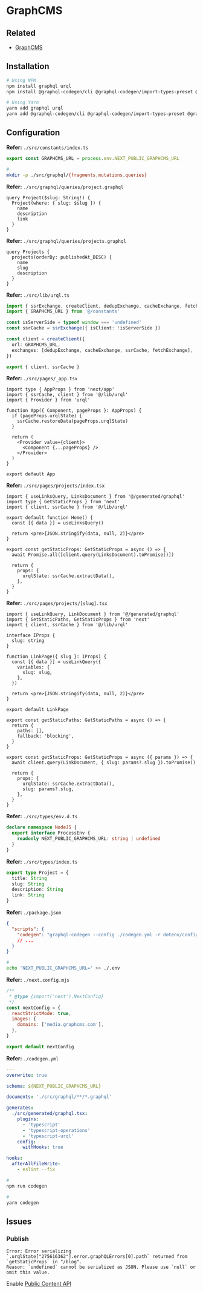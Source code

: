 # GraphCMS

<!--
dangerouslySetInnerHTML={{ __html: data?.post?.content?.html ?? '' }}
-->

## Related

- [GraphCMS](/graphcms.md)

## Installation

```sh
# Using NPM
npm install graphql urql
npm install @graphql-codegen/cli @graphql-codegen/import-types-preset @graphql-codegen/typescript @graphql-codegen/typescript-operations @graphql-codegen/typescript-urql dotenv --save-dev

# Using Yarn
yarn add graphql urql
yarn add @graphql-codegen/cli @graphql-codegen/import-types-preset @graphql-codegen/typescript @graphql-codegen/typescript-operations @graphql-codegen/typescript-urql dotenv --dev
```

## Configuration

**Refer:** `./src/constants/index.ts`

```ts
export const GRAPHCMS_URL = process.env.NEXT_PUBLIC_GRAPHCMS_URL
```

```sh
#
mkdir -p ./src/graphql/{fragments,mutations,queries}
```

**Refer:** `./src/graphql/queries/project.graphql`

```gql
query Project($slug: String!) {
  Project(where: { slug: $slug }) {
    name
    description
    link
  }
}
```

**Refer:** `./src/graphql/queries/projects.graphql`

```gql
query Projects {
  projects(orderBy: publishedAt_DESC) {
    name
    slug
    description
  }
}
```

**Refer:** `./src/lib/urql.ts`

```ts
import { ssrExchange, createClient, dedupExchange, cacheExchange, fetchExchange } from 'urql'
import { GRAPHCMS_URL } from '@/constants'

const isServerSide = typeof window === 'undefined'
const ssrCache = ssrExchange({ isClient: !isServerSide })

const client = createClient({
  url: GRAPHCMS_URL,
  exchanges: [dedupExchange, cacheExchange, ssrCache, fetchExchange],
})

export { client, ssrCache }
```

**Refer:** `./src/pages/_app.tsx`

```tsx
import type { AppProps } from 'next/app'
import { ssrCache, client } from '@/lib/urql'
import { Provider } from 'urql'

function App({ Component, pageProps }: AppProps) {
  if (pageProps.urqlState) {
    ssrCache.restoreData(pageProps.urqlState)
  }

  return (
    <Provider value={client}>
      <Component {...pageProps} />
    </Provider>
  )
}

export default App
```

**Refer:** `./src/pages/projects/index.tsx`

```tsx
import { useLinksQuery, LinksDocument } from '@/generated/graphql'
import type { GetStaticProps } from 'next'
import { client, ssrCache } from '@/lib/urql'

export default function Home() {
  const [{ data }] = useLinksQuery()

  return <pre>{JSON.stringify(data, null, 2)}</pre>
}

export const getStaticProps: GetStaticProps = async () => {
  await Promise.all([client.query(LinksDocument).toPromise()])

  return {
    props: {
      urqlState: ssrCache.extractData(),
    },
  }
}
```

**Refer:** `./src/pages/projects/[slug].tsx`

```tsx
import { useLinkQuery, LinkDocument } from '@/generated/graphql'
import { GetStaticPaths, GetStaticProps } from 'next'
import { client, ssrCache } from '@/lib/urql'

interface IProps {
  slug: string
}

function LinkPage({ slug }: IProps) {
  const [{ data }] = useLinkQuery({
    variables: {
      slug: slug,
    },
  })

  return <pre>{JSON.stringify(data, null, 2)}</pre>
}

export default LinkPage

export const getStaticPaths: GetStaticPaths = async () => {
  return {
    paths: [],
    fallback: 'blocking',
  }
}

export const getStaticProps: GetStaticProps = async ({ params }) => {
  await client.query(LinkDocument, { slug: params?.slug }).toPromise()

  return {
    props: {
      urqlState: ssrCache.extractData(),
      slug: params?.slug,
    },
  }
}
```

**Refer:** `./src/types/env.d.ts`

```ts
declare namespace NodeJS {
  export interface ProcessEnv {
    readonly NEXT_PUBLIC_GRAPHCMS_URL: string | undefined
  }
}
```

**Refer:** `./src/types/index.ts`

```ts
export type Project = {
  title: String
  slug: String
  description: String
  link: String
}
```

**Refer:** `./package.json`

```json
{
  "scripts": {
    "codegen": "graphql-codegen --config ./codegen.yml -r dotenv/config",
    // ...
  }
}
```

```sh
#
echo 'NEXT_PUBLIC_GRAPHCMS_URL=' >> ./.env
```

**Refer:** `./next.config.mjs`

```mjs
/**
 * @type {import('next').NextConfig}
 */
const nextConfig = {
  reactStrictMode: true,
  images: {
    domains: ['media.graphcms.com'],
  },
}

export default nextConfig
```

**Refer:** `./codegen.yml`

```yml
---
overwrite: true

schema: ${NEXT_PUBLIC_GRAPHCMS_URL}

documents: './src/graphql/**/*.graphql'

generates:
  ./src/generated/graphql.tsx:
    plugins:
      - 'typescript'
      - 'typescript-operations'
      - 'typescript-urql'
    config:
      withHooks: true

hooks:
  afterAllFileWrite:
    - eslint --fix
```

```sh
#
npm run codegen

#
yarn codegen
```

## Issues

### Publish

```log
Error: Error serializing `.urqlState["275616362"].error.graphQLErrors[0].path` returned from `getStaticProps` in "/blog".
Reason: `undefined` cannot be serialized as JSON. Please use `null` or omit this value.
```

Enable [Public Content API](/graphcms.md#public-content-api)



